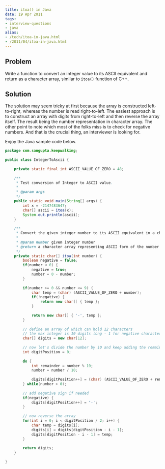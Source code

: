 ```yaml
---
title: itoa() in Java
date: 19 Apr 2011
tags: 
- interview-questions
- java
alias:
- /tech/itoa-in-java.html
- /2011/04/itoa-in-java.html
---
```


Problem
-------

Write a function to convert an integer value to its ASCII equivalent and return as a 
character array, similar to `itoa()` function of C++.

Solution
--------

The solution may seem tricky at first because the array is constructed left-to-right, whereas 
the number is read right-to-left. The easiest approach is to construct an array with digits 
from right-to-left and then reverse the array itself. The result being the number representation 
in character array. The other point to note which most of the folks miss is to check for negative 
numbers. And that is the crucial thing, an interviewer is looking for.

Enjoy the Java sample code below.

```java
package com.sangupta.keepwalking;
 
public class IntegerToAscii {
 
    private static final int ASCII_VALUE_OF_ZERO = 48;
 
    /**
     * Test conversion of Integer to ASCII value.
     * 
     * @param args
     */
    public static void main(String[] args) {
        int x = -2147483647;
        char[] ascii = itoa(x);
        System.out.println(ascii);
    }
 
    /**
     * Convert the given integer number to its ASCII equivalent in a character array.
     * 
     * @param number given integer number
     * @return a character array representing ASCII form of the number
     */
    private static char[] itoa(int number) {
        boolean negative = false;
        if(number < 0) {
            negative = true;
            number = 0 - number;
        }
         
        if(number >= 0 && number <= 9) {
            char temp = (char) (ASCII_VALUE_OF_ZERO + number);
            if(!negative) {
                return new char[] { temp };
            }
             
            return new char[] { '-', temp };
        }
 
        // define an array of which can hold 12 characters
        // the max integer is 10 digits long - 1 for negative character
        char[] digits = new char[12];
 
        // now let's divide the number by 10 and keep adding the remainder
        int digitPosition = 0;
         
        do {
            int remainder = number % 10;
            number = number / 10;
             
            digits[digitPosition++] = (char) (ASCII_VALUE_OF_ZERO + remainder);
        } while(number > 0);
         
        // add negative sign if needed
        if(negative) {
            digits[digitPosition++] = '-';
        }
 
        // now reverse the array
        for(int i = 0; i < digitPosition / 2; i++) {
            char temp = digits[i];
            digits[i] = digits[digitPosition - i - 1];
            digits[digitPosition - i - 1] = temp;
        }
         
        return digits;
    }
 
}
```